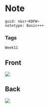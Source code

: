 # Note
```
guid: n&sr~KDFW~
notetype: Basic+++
```

### Tags
```
Week11
```

## Front
<img src="paste-d3c43d9978258f31d1734db40f2bb8b9772448d1.jpg">

## Back
<img src="paste-9b0b606c8ee2723b684aed53c10030d103daacf9.jpg">
